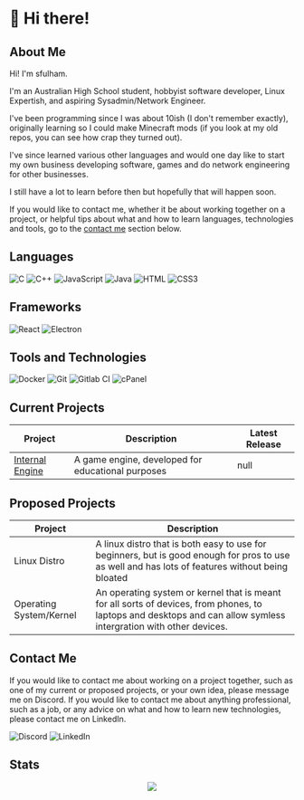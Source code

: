 # :wave: Hi there!
## About Me
Hi! I'm sfulham. 

I'm an Australian High School student, hobbyist software developer, Linux Expertish, and aspiring Sysadmin/Network Engineer.

I've been programming since I was about 10ish (I don't remember exactly), originally learning so I could make Minecraft mods (if you look at my old repos, you can see how crap they turned out).

I've since learned various other languages and would one day like to start my own business developing software, games and do network engineering for other businesses. 

I still have a lot to learn before then but hopefully that will happen soon.

If you would like to contact me, whether it be about working together on a project, or helpful tips about what and how to learn languages, technologies and tools, go to the [contact me](#contact-me) section below.


## Languages
![C](https://img.shields.io/badge/-C-A8B9CC?style=flat-square&logo=C&logoColor=white)
![C++](https://img.shields.io/badge/-C++-00599C?style=flat-square&logo=C%2B%2B&logoColor=white)
![JavaScript](https://img.shields.io/badge/-JavaScript-F7DF1E?style=flat-square&logo=JavaScript&logoColor=black)
![Java](https://img.shields.io/badge/-Java-007396?style=flat-square&logo=Java&logoColor=white)
![HTML](https://img.shields.io/badge/-HTML5-E34F26?style=flat-square&logo=HTML5&logoColor=white)
![CSS3](https://img.shields.io/badge/-CSS3-1572B6?style=flat-square&logo=CSS3&logoColor=white)

## Frameworks
![React](https://img.shields.io/badge/-React-45b8d8?style=flat-square&logo=react&logoColor=white)
![Electron](https://img.shields.io/badge/-Electron-47848F?style=flat-square&logo=electron&logoColor=white)

## Tools and Technologies
![Docker](https://img.shields.io/badge/-Docker-46a2f1?style=flat-square&logo=docker&logoColor=white)
![Git](https://img.shields.io/badge/-Git-F05032?style=flat-square&logo=git&logoColor=white)
![Gitlab CI](https://img.shields.io/badge/-Gitlab%20CI-fc6d26?style=flat-square&logo=gitlab&logoColor=white)
![cPanel](https://img.shields.io/badge/-cPanel%20CI-FF6C2C?style=flat-square&logo=cPanel&logoColor=white)

## Current Projects
| Project | Description | Latest Release |
| ------- | ----------- | -------------- |
| [Internal Engine](https://github.com/InternalStudios/InternalEngine) | A game engine, developed for educational purposes | null |

## Proposed Projects
| Project | Description |
| ------- | ----------- |
| Linux Distro | A linux distro that is both easy to use for beginners, but is good enough for pros to use as well and has lots of features without being bloated |
| Operating System/Kernel | An operating system or kernel that is meant for all sorts of devices, from phones, to laptops and desktops and can allow symless intergration with other devices. |

## Contact Me
If you would like to contact me about working on a project together, such as one of my current or proposed projects, or your own idea, please message me on Discord. If you would like to contact me about anything professional, such as a job, or any advice on what and how to learn new technologies, please contact me on LinkedIn.

![Discord](https://img.shields.io/badge/discord-%40sfulham%232956-5865F2?style=flat-square&logo=discord) ![LinkedIn](https://img.shields.io/badge/linkedin-Shaun%20Fulham-0e76a8?style=flat-square&logo=linkedin)

## Stats
<p align="center">
  <img src="https://github-readme-stats.vercel.app/api?username=sfulham&show_icons=true&theme=omni">
</p>
